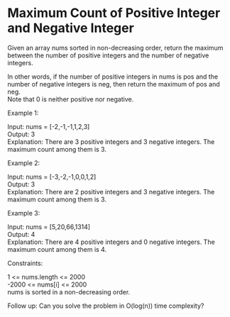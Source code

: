 # Maximum Count of Positive Integer and Negative Integer

Given an array nums sorted in non-decreasing order, return the maximum between the number of positive integers and the number of negative integers.

In other words, if the number of positive integers in nums is pos and the number of negative integers is neg, then return the maximum of pos and neg.\
Note that 0 is neither positive nor negative.

Example 1:

Input: nums = [-2,-1,-1,1,2,3]\
Output: 3\
Explanation: There are 3 positive integers and 3 negative integers. The maximum count among them is 3.

Example 2:

Input: nums = [-3,-2,-1,0,0,1,2]\
Output: 3\
Explanation: There are 2 positive integers and 3 negative integers. The maximum count among them is 3.

Example 3:

Input: nums = [5,20,66,1314]\
Output: 4\
Explanation: There are 4 positive integers and 0 negative integers. The maximum count among them is 4.

Constraints:

1 <= nums.length <= 2000\
-2000 <= nums[i] <= 2000\
nums is sorted in a non-decreasing order.

Follow up: Can you solve the problem in O(log(n)) time complexity?